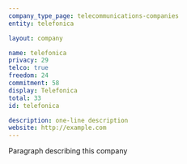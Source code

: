 ```yaml
---
company_type_page: telecommunications-companies
entity: telefonica

layout: company

name: telefonica
privacy: 29
telco: true
freedom: 24
commitment: 58
display: Telefonica
total: 33
id: telefonica

description: one-line description
website: http://example.com
---
```


Paragraph describing this company

